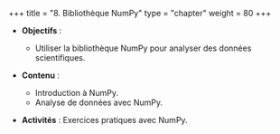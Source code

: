 +++
title = "8. Bibliothèque NumPy"
type = "chapter"
weight = 80
+++


- **Objectifs** : 
  - Utiliser la bibliothèque NumPy pour analyser des données scientifiques.

- **Contenu** :
  - Introduction à NumPy.
  - Analyse de données avec NumPy.

- **Activités** : Exercices pratiques avec NumPy.








